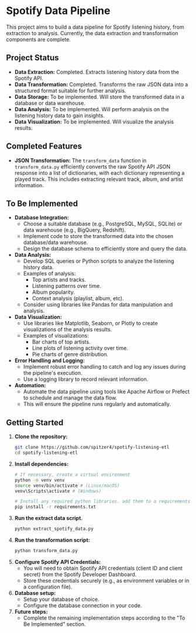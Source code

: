 # Spotify Data Pipeline

This project aims to build a data pipeline for Spotify listening history, from extraction to analysis. Currently, the data extraction and transformation components are complete.

## Project Status

-   **Data Extraction:** Completed. Extracts listening history data from the Spotify API.
-   **Data Transformation:** Completed. Transforms the raw JSON data into a structured format suitable for further analysis.
-   **Data Storage:** To be implemented. Will store the transformed data in a database or data warehouse.
-   **Data Analysis:** To be implemented. Will perform analysis on the listening history data to gain insights.
-   **Data Visualization:** To be implemented. Will visualize the analysis results.

## Completed Features

-   **JSON Transformation:** The `transform_data` function in `transform_data.py` efficiently converts the raw Spotify API JSON response into a list of dictionaries, with each dictionary representing a played track. This includes extracting relevant track, album, and artist information.

## To Be Implemented

-   **Database Integration:**
    - Choose a suitable database (e.g., PostgreSQL, MySQL, SQLite) or data warehouse (e.g., BigQuery, Redshift).
    - Implement code to store the transformed data into the chosen database/data warehouse.
    - Design the database schema to efficiently store and query the data.
-   **Data Analysis:**
    - Develop SQL queries or Python scripts to analyze the listening history data.
    - Examples of analysis:
        - Top artists and tracks.
        - Listening patterns over time.
        - Album popularity.
        - Context analysis (playlist, album, etc).
    - Consider using libraries like Pandas for data manipulation and analysis.
-   **Data Visualization:**
    - Use libraries like Matplotlib, Seaborn, or Plotly to create visualizations of the analysis results.
    - Examples of visualizations:
        - Bar charts of top artists.
        - Line plots of listening activity over time.
        - Pie charts of genre distribution.
-   **Error Handling and Logging:**
    -  Implement robust error handling to catch and log any issues during the pipeline's execution.
    - Use a logging library to record relevant information.
-   **Automation:**
    - Automate the data pipeline using tools like Apache Airflow or Prefect to schedule and manage the data flow.
    - This will ensure the pipeline runs regularly and automatically.

## Getting Started

1.  **Clone the repository:**
    ```bash
    git clone https://github.com/spitzer4/spotify-listening-etl
    cd spotify-listening-etl
    ```
2.  **Install dependencies:**
    ```bash
    # If necessary, create a virtual environment
    python -m venv venv
    source venv/bin/activate # (Linux/macOS)
    venv\Scripts\activate # (Windows)

    # Install any required python libraries. add them to a requirements.txt file.
    pip install -r requirements.txt
    ```
3.  **Run the extract data script.**
	```bash
    python extract_spotify_data.py
    ```
4.  **Run the transformation script:**
    ```bash
    python transform_data.py
    ```
4.  **Configure Spotify API Credentials:**
    -   You will need to obtain Spotify API credentials (client ID and client secret) from the Spotify Developer Dashboard.
    -   Store these credentials securely (e.g., as environment variables or in a configuration file).
5.  **Database setup:**
    -   Setup your database of choice.
    -   Configure the database connection in your code.
6.  **Future steps:**
    -   Complete the remaining implementation steps according to the "To Be Implemented" section.
